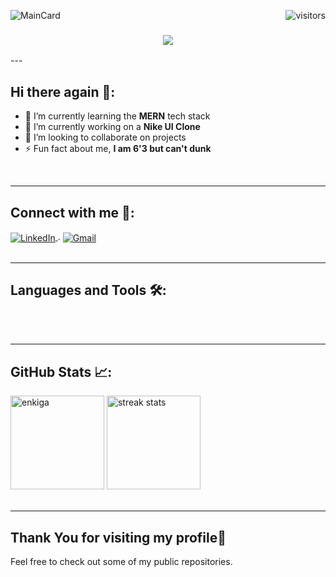 ![MainCard](https://github.com/enkiga/enkiga/assets/85756781/950bf5aa-0289-4e0d-8b3f-4ac57e710b30)
<img align="right" src="https://visitor-badge.laobi.icu/badge?page_id=enkiga.enkiga" alt="visitors"/>
<h3 align="center">
<img src="https://readme-typing-svg.herokuapp.com/?font=Righteous&size=30&center=true&vCenter=true&width=700&height=50&duration=5000&lines=A+techie+based+in+Nairobi+KENYA;" />
</h3>
---
<h2 align="left">Hi there again 👋:</h2>

- 🌱 I’m currently learning the **MERN** tech stack
- 🧪 I’m currently working on a **Nike UI Clone**
- 👯 I’m looking to collaborate on projects
- ⚡ Fun fact about me, **I am 6'3 but can't dunk**

<br/>

---
<h2 align="left">Connect with me 🤝:</h2>
<div align="left">
<a 
href="https://www.linkedin.com/in/enoch-k-garoli-21b780211/" target="blank">
<img align="center" 
src="https://img.shields.io/badge/LinkedIn-0077B5?style=for-the-badge&logo=linkedin&logoColor=white" 
alt="LinkedIn"/>
</a>
.
<a href="mailto:eenkiga@gmail.com" target="_blank">
<img align="center"
src="https://img.shields.io/badge/Gmail-D14836?style=for-the-badge&logo=gmail&logoColor=white"
alt="Gmail"> 
</a>
</div>
<br/>

---

<h2 align="left">Languages and Tools 🛠️:</h2>
<div align="left">
    <img src="https://skillicons.dev/icons?i=html,css,javascript,python,php,react,typescript,tailwind,laravel,nextjs"  alt=""/>
    <img src="https://skillicons.dev/icons?i=flutter,dart,java,firebase,androidstudio"  alt=""/><br>
</div>
<br/>

---

<h2 align="left">GitHub Stats 📈:</h2>
<div align="left">
<img  HEIGHT="150" src="https://github-readme-stats.vercel.app/api/top-langs?username=enkiga&show_icons=true&locale=en&layout=compact&theme=react&border_radius=10&size_weight=0.5&count_weight=0.5&exclude_repo=github-readme-stats" alt="enkiga" />

<img  HEIGHT="150"  src="https://github-readme-streak-stats.herokuapp.com/?user=enkiga&theme=react&border_radius=10" alt="streak stats" />
</div>
<br/>

---

<h2 align="left">Thank You for visiting my profile🤟</h2>

<p align="left">Feel free to check out some of my public repositories.</p>
